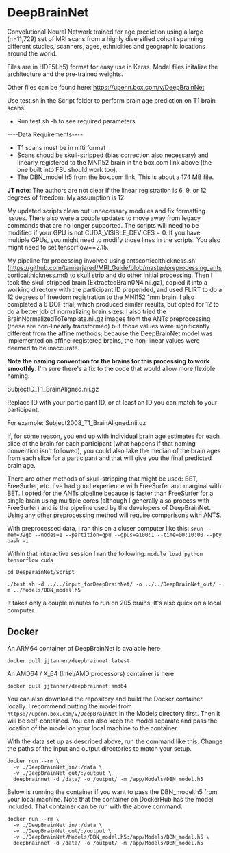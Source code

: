# DeepBrainNet
Convolutional Neural Network trained for age prediction using a large (n=11,729) set of MRI scans from a highly diversified cohort spanning different studies, scanners, ages, ethnicities and geographic locations around the world.

Files are in HDF5(.h5) format for easy use in Keras. Model files initalize the architecture and the pre-trained weights.

Other files can be found here: https://upenn.box.com/v/DeepBrainNet

Use test.sh in the Script folder to perform brain age prediction on T1 brain scans.

- Run test.sh -h to see required parameters

----Data Requirements----

- T1 scans must be in nifti format
- Scans shoud be skull-stripped (bias correction also necessary) and linearly registered to the MNI152 brain in the box.com link above (the one built into FSL should work too).
- The DBN_model.h5 from the box.com link. This is about a 174 MB file.

**JT note**: The authors are not clear if the linear registration is 6, 9, or 12 degrees of freedom. My assumption is 12.

My updated scripts clean out unnecessary modules and fix formatting issues. There also were a couple updates to move away from legacy commands that are no longer supported. The scripts will need to be modified if your GPU is not CUDA_VISIBLE_DEVICES = 0. If you have multiple GPUs, you might need to modify those lines in the scripts. You also might need to set tensorflow==2.15.

My pipeline for processing involved using antscorticalthickness.sh (https://github.com/tannerjared/MRI_Guide/blob/master/preprocessing_antscorticalthickness.md) to skull strip and do other initial processing. Then I took the skull stripped brain (ExtractedBrain0N4.nii.gz), copied it into a working directory with the participant ID prepended, and used FLIRT to do a 12 degrees of freedom registration to the MNI152 1mm brain. I also completed a 6 DOF trial, which produced similar results, but opted for 12 to do a better job of normalizing brain sizes. I also tried the BrainNormalizedToTemplate.nii.gz images from the ANTs preprocessing (these are non-linearly transformed) but those values were significantly different from the affine methods; because the DeepBrainNet model was implemented on affine-registered brains, the non-linear values were deemed to be inaccurate.

**Note the naming convention for the brains for this processing to work smoothly**. I'm sure there's a fix to the code that would allow more flexible naming.

SubjectID_T1_BrainAligned.nii.gz

Replace ID with your participant ID, or at least an ID you can match to your participant.

For example: Subject2008_T1_BrainAligned.nii.gz

If, for some reason, you end up with individual brain age estimates for each slice of the brain for each participant (what happens if that naming convention isn't followed), you could also take the median of the brain ages from each slice for a participant and that will give you the final predicted brain age.

There are other methods of skull-stripping that might be used: BET, FreeSurfer, etc. I've had good experience with FreeSurfer and marginal with BET. I opted for the ANTs pipeline because is faster than FreeSurfer for a single brain using multiple cores (although I generally also process with FreeSurfer) and is the pipeline used by the developers of DeepBrainNet. Using any other preprocessing method will require comparisons with ANTS.

With preprocessed data, I ran this on a cluser computer like this:
`srun --mem=32gb --nodes=1 --partition=gpu --gpus=a100:1 --time=00:10:00 --pty bash -i`

Within that interactive session I ran the following:
`module load python tensorflow cuda`

`cd DeepBrainNet/Script`

`./test.sh -d ../../input_forDeepBrainNet/ -o ../../DeepBrainNet_out/ -m ../Models/DBN_model.h5`

It takes only a couple minutes to run on 205 brains. It's also quick on a local computer.

## Docker

An ARM64 container of DeepBrainNet is avaiable here

`docker pull jjtanner/deepbrainnet:latest`

An AMD64 / X_64 (Intel/AMD processors) container is here

`docker pull jjtanner/deepbrainnet:amd64`

You can also download the repository and build the Docker container locally. I recommend putting the model from `https://upenn.box.com/v/DeepBrainNet` in the Models directory first. Then it will be self-contained. You can also keep the model separate and pass the location of the model on your local machine to the container.

With the data set up as described above, run the command like this. Change the paths of the input and output directories to match your setup.

```
docker run --rm \                                   
  -v ./DeepBrainNet_in/:/data \
  -v ./DeepBrainNet_out/:/output \
  deepbrainnet -d /data/ -o /output/ -m /app/Models/DBN_model.h5
```

Below is running the container if you want to pass the DBN_model.h5 from your local machine. Note that the container on DockerHub has the model included. That container can be run with the above command.

```
docker run --rm \                                   
  -v ./DeepBrainNet_in/:/data \
  -v ./DeepBrainNet_out/:/output \
  -v ./DeepBrainNet/Models/DBN_model.h5:/app/Models/DBN_model.h5 \
  deepbrainnet -d /data/ -o /output/ -m /app/Models/DBN_model.h5
```
